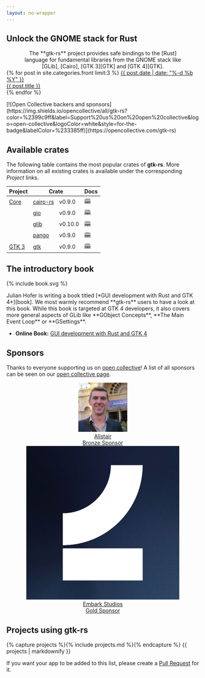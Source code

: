 ```yaml
---
layout: no-wrapper
---
```


<section markdown="1">

# Unlock the GNOME stack for Rust

<p style="text-align: center; margin: 0 2em;" markdown="1">
The **gtk-rs** project provides safe bindings to the [Rust] language for fundamental libraries from the GNOME stack like [GLib], [Cairo], [GTK 3][GTK] and [GTK 4][GTK].
</p>

[Rust]: https://www.rust-lang.org
[GLib]: https://developer.gnome.org/glib
[GTK]: https://gtk.org
[Cairo]: https://cairographics.org/documentation/

<div class="post-overview">
{% for post in site.categories.front limit:3 %}
  <a href="{{ post.url | prepend: site.baseurl }}">
      <span class="post-meta">{{ post.date | date: "%-d %b %Y" }}</span>
      <div>{{ post.title }}</div>
  </a>
{% endfor %}
</div>

<p markdown="1" class="badgets">
[![Open Collective backers and sponsors](https://img.shields.io/opencollective/all/gtk-rs?color=%2399c9ff&label=Support%20us%20on%20open%20collective&logo=open-collective&logoColor=white&style=for-the-badge&labelColor=%233385ff)](https://opencollective.com/gtk-rs)
</p>

## Available crates

The following table contains the most popular crates of **gtk-rs**. More information on all existing crates is available under the corresponding *Project* links.

<!--
{% include crates.html %}
-->

<table>
<thead>
  <tr><th>Project</th><th colspan="2">Crate</th><th>Docs</th></tr>
</thead>
<tbody>

  <tr>
    <td class="section">
      <a href="/gtk-rs-core">Core</a>
    </td>
    <td>
      <a href="https://crates.io/crates/cairo-rs">
        cairo-rs
      </a>
    </td>
    <td>
      v0.9.0
    </td>
    <td class="docs">
      <a href="/gtk-rs-core/stable/latest/docs/cairo">🕮</a>
    </td>
  </tr>

  <tr>
    <td class="section">
      <a href="/gtk-rs-core"></a>
    </td>
    <td>
      <a href="https://crates.io/crates/gio">
        gio
      </a>
    </td>
    <td>
      v0.9.0
    </td>
    <td class="docs">
      <a href="/gtk-rs-core/stable/latest/docs/gio">🕮</a>
    </td>
  </tr>

  <tr>
    <td class="section">
      <a href="/gtk-rs-core"></a>
    </td>
    <td>
      <a href="https://crates.io/crates/glib">
        glib
      </a>
    </td>
    <td>
      v0.10.0
    </td>
    <td class="docs">
      <a href="/gtk-rs-core/stable/latest/docs/glib">🕮</a>
    </td>
  </tr>

  <tr>
    <td class="section">
      <a href="/gtk-rs-core"></a>
    </td>
    <td>
      <a href="https://crates.io/crates/pango">
        pango
      </a>
    </td>
    <td>
      v0.9.0
    </td>
    <td class="docs">
      <a href="/gtk-rs-core/stable/latest/docs/pango">🕮</a>
    </td>
  </tr>

  <tr>
    <td class="section">
      <a href="/gtk3-rs">GTK 3</a>
    </td>
    <td>
      <a href="https://crates.io/crates/gtk">
        gtk
      </a>
    </td>
    <td>
      v0.9.0
    </td>
    <td class="docs">
      <a href="/docs/gtk/">🕮</a>
    </td>
  </tr>

</tbody>
</table>

</section>

<section class="special" markdown="1">

## The introductory book

<div class="with-logo">

{% include book.svg %}

<div markdown="1">
Julian Hofer is writing a book titled [*GUI development with Rust and GTK 4*][book].
We most warmly recommend **gtk-rs** users to have a look at this book.
While this book is targeted at GTK 4 developers, it also covers more general
aspects of GLib like **GObject Concepts**, **The Main Event Loop** or **GSettings**.

- **Online Book:** [GUI development with Rust and GTK 4][book]

[book]: /gtk4-rs/git/book
</div>

</div>
</section>
<section markdown="1">

## Sponsors

Thanks to everyone supporting us on [open collective][opencollective]! A list of all sponsors can be seen on our [open collective page][opencollective].


<div style="text-align: center">
    <div class="sponsor-tiers">
        <a href="https://opencollective.com/alistair">
            <div><img alt="Alistair" src="/images/alistair.png"></div>
            <div>Alistair</div>
            <div class="metal bronze">Bronze Sponsor</div>
        </a>
    </div>
    <div class="sponsor-tiers">
        <a href="https://www.embark-studios.com/">
            <div><img alt="Embark Studios" src="/images/embark.png"></div>
            <div>Embark Studios</div>
            <div class="metal gold">Gold Sponsor</div>
        </a>
    </div>
</div>

[opencollective]: https://opencollective.com/gtk-rs

## Projects using gtk-rs

<div class="projects-overview">
{% capture projects %}{% include projects.md %}{% endcapture %}
{{ projects | markdownify }}
</div>

If you want your app to be added to this list, please create a [Pull Request](https://github.com/gtk-rs/gtk-rs.github.io/edit/master/_includes/projects.md) for it.

</section>

